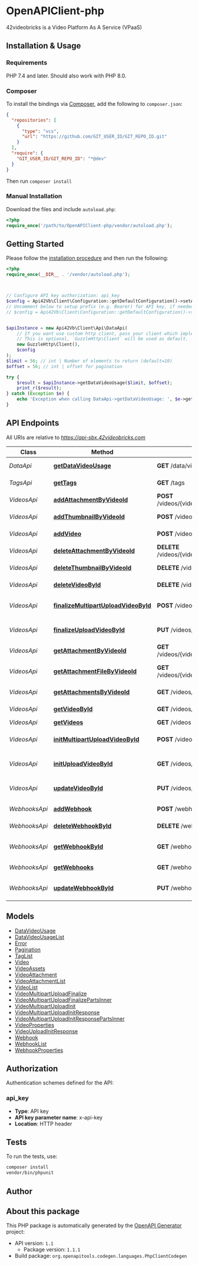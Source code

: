 # OpenAPIClient-php

42videobricks is a Video Platform As A Service (VPaaS)


## Installation & Usage

### Requirements

PHP 7.4 and later.
Should also work with PHP 8.0.

### Composer

To install the bindings via [Composer](https://getcomposer.org/), add the following to `composer.json`:

```json
{
  "repositories": [
    {
      "type": "vcs",
      "url": "https://github.com/GIT_USER_ID/GIT_REPO_ID.git"
    }
  ],
  "require": {
    "GIT_USER_ID/GIT_REPO_ID": "*@dev"
  }
}
```

Then run `composer install`

### Manual Installation

Download the files and include `autoload.php`:

```php
<?php
require_once('/path/to/OpenAPIClient-php/vendor/autoload.php');
```

## Getting Started

Please follow the [installation procedure](#installation--usage) and then run the following:

```php
<?php
require_once(__DIR__ . '/vendor/autoload.php');



// Configure API key authorization: api_key
$config = Api42Vb\Client\Configuration::getDefaultConfiguration()->setApiKey('x-api-key', 'YOUR_API_KEY');
// Uncomment below to setup prefix (e.g. Bearer) for API key, if needed
// $config = Api42Vb\Client\Configuration::getDefaultConfiguration()->setApiKeyPrefix('x-api-key', 'Bearer');


$apiInstance = new Api42Vb\Client\Api\DataApi(
    // If you want use custom http client, pass your client which implements `GuzzleHttp\ClientInterface`.
    // This is optional, `GuzzleHttp\Client` will be used as default.
    new GuzzleHttp\Client(),
    $config
);
$limit = 56; // int | Number of elements to return (default=10)
$offset = 56; // int | offset for pagination

try {
    $result = $apiInstance->getDataVideoUsage($limit, $offset);
    print_r($result);
} catch (Exception $e) {
    echo 'Exception when calling DataApi->getDataVideoUsage: ', $e->getMessage(), PHP_EOL;
}

```

## API Endpoints

All URIs are relative to *https://api-sbx.42videobricks.com*

Class | Method | HTTP request | Description
------------ | ------------- | ------------- | -------------
*DataApi* | [**getDataVideoUsage**](docs/Api/DataApi.md#getdatavideousage) | **GET** /data/videos/usage | List Video Usage KPIs
*TagsApi* | [**getTags**](docs/Api/TagsApi.md#gettags) | **GET** /tags | List Video Tags
*VideosApi* | [**addAttachmentByVideoId**](docs/Api/VideosApi.md#addattachmentbyvideoid) | **POST** /videos/{videoId}/attachments/{attachmentType}/{locale} | Upload an attachement
*VideosApi* | [**addThumbnailByVideoId**](docs/Api/VideosApi.md#addthumbnailbyvideoid) | **POST** /videos/{videoId}/thumbnail | Upload a thumbnail
*VideosApi* | [**addVideo**](docs/Api/VideosApi.md#addvideo) | **POST** /videos | Add a new video
*VideosApi* | [**deleteAttachmentByVideoId**](docs/Api/VideosApi.md#deleteattachmentbyvideoid) | **DELETE** /videos/{videoId}/attachments/{attachmentType}/{locale} | Delete an attachment
*VideosApi* | [**deleteThumbnailByVideoId**](docs/Api/VideosApi.md#deletethumbnailbyvideoid) | **DELETE** /videos/{videoId}/thumbnail | Delete a thumbnail
*VideosApi* | [**deleteVideoById**](docs/Api/VideosApi.md#deletevideobyid) | **DELETE** /videos/{videoId} | Delete a video
*VideosApi* | [**finalizeMultipartUploadVideoById**](docs/Api/VideosApi.md#finalizemultipartuploadvideobyid) | **POST** /videos/{videoId}/multipart-upload/finalize | Multipart upload finalization
*VideosApi* | [**finalizeUploadVideoById**](docs/Api/VideosApi.md#finalizeuploadvideobyid) | **PUT** /videos/{videoId}/upload/finalize | Single file upload finalization
*VideosApi* | [**getAttachmentByVideoId**](docs/Api/VideosApi.md#getattachmentbyvideoid) | **GET** /videos/{videoId}/attachments/{attachmentType}/{locale} | Get the attachment
*VideosApi* | [**getAttachmentFileByVideoId**](docs/Api/VideosApi.md#getattachmentfilebyvideoid) | **GET** /videos/{videoId}/attachments/{attachmentType}/{locale}/file | Get attachement file
*VideosApi* | [**getAttachmentsByVideoId**](docs/Api/VideosApi.md#getattachmentsbyvideoid) | **GET** /videos/{videoId}/attachments | List of attachments
*VideosApi* | [**getVideoById**](docs/Api/VideosApi.md#getvideobyid) | **GET** /videos/{videoId} | Retun a single video
*VideosApi* | [**getVideos**](docs/Api/VideosApi.md#getvideos) | **GET** /videos | List videos
*VideosApi* | [**initMultipartUploadVideoById**](docs/Api/VideosApi.md#initmultipartuploadvideobyid) | **POST** /videos/{videoId}/multipart-upload/init | Multipart upload intialization
*VideosApi* | [**initUploadVideoById**](docs/Api/VideosApi.md#inituploadvideobyid) | **GET** /videos/{videoId}/upload/init | Single file upload intialization
*VideosApi* | [**updateVideoById**](docs/Api/VideosApi.md#updatevideobyid) | **PUT** /videos/{videoId} | Update an existing video
*WebhooksApi* | [**addWebhook**](docs/Api/WebhooksApi.md#addwebhook) | **POST** /webhooks | Add a new webhook
*WebhooksApi* | [**deleteWebhookById**](docs/Api/WebhooksApi.md#deletewebhookbyid) | **DELETE** /webhooks/{webhookId} | Delete a webhook
*WebhooksApi* | [**getWebhookById**](docs/Api/WebhooksApi.md#getwebhookbyid) | **GET** /webhooks/{webhookId} | Retun a single webhook
*WebhooksApi* | [**getWebhooks**](docs/Api/WebhooksApi.md#getwebhooks) | **GET** /webhooks | List webhooks
*WebhooksApi* | [**updateWebhookById**](docs/Api/WebhooksApi.md#updatewebhookbyid) | **PUT** /webhooks/{webhookId} | Update an existing webhook

## Models

- [DataVideoUsage](docs/Model/DataVideoUsage.md)
- [DataVideoUsageList](docs/Model/DataVideoUsageList.md)
- [Error](docs/Model/Error.md)
- [Pagination](docs/Model/Pagination.md)
- [TagList](docs/Model/TagList.md)
- [Video](docs/Model/Video.md)
- [VideoAssets](docs/Model/VideoAssets.md)
- [VideoAttachment](docs/Model/VideoAttachment.md)
- [VideoAttachmentList](docs/Model/VideoAttachmentList.md)
- [VideoList](docs/Model/VideoList.md)
- [VideoMultipartUploadFinalize](docs/Model/VideoMultipartUploadFinalize.md)
- [VideoMultipartUploadFinalizePartsInner](docs/Model/VideoMultipartUploadFinalizePartsInner.md)
- [VideoMultipartUploadInit](docs/Model/VideoMultipartUploadInit.md)
- [VideoMultipartUploadInitResponse](docs/Model/VideoMultipartUploadInitResponse.md)
- [VideoMultipartUploadInitResponsePartsInner](docs/Model/VideoMultipartUploadInitResponsePartsInner.md)
- [VideoProperties](docs/Model/VideoProperties.md)
- [VideoUploadInitResponse](docs/Model/VideoUploadInitResponse.md)
- [Webhook](docs/Model/Webhook.md)
- [WebhookList](docs/Model/WebhookList.md)
- [WebhookProperties](docs/Model/WebhookProperties.md)

## Authorization

Authentication schemes defined for the API:
### api_key

- **Type**: API key
- **API key parameter name**: x-api-key
- **Location**: HTTP header


## Tests

To run the tests, use:

```bash
composer install
vendor/bin/phpunit
```

## Author



## About this package

This PHP package is automatically generated by the [OpenAPI Generator](https://openapi-generator.tech) project:

- API version: `1.1`
    - Package version: `1.1.1`
- Build package: `org.openapitools.codegen.languages.PhpClientCodegen`
